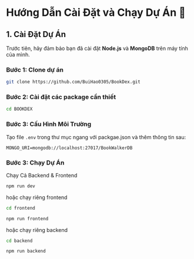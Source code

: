 # Hướng Dẫn Cài Đặt và Chạy Dự Án 📌

## 1. Cài Đặt Dự Án

Trước tiên, hãy đảm bảo bạn đã cài đặt **Node.js** và **MongoDB** trên máy tính của mình.

### Bước 1: Clone dự án

```sh
git clone https://github.com/BuiHao0305/BookDex.git
```

### Bước 2: Cài đặt các package cần thiết

```sh
cd BOOKDEX
```

### Bước 3: Cấu Hình Môi Trường

Tạo file `.env` trong thư mục ngang với packgae.json và thêm thông tin sau:

`MONGO_URI=mongodb://localhost:27017/BookWalkerDB`

### Bước 3: Chạy Dự Án

Chạy Cả Backend & Frontend

```sh
npm run dev
```

hoặc chạy riêng frontend

```sh
cd frontend
```

```sh
npm run frontend
```

hoặc chạy riêng backend

```sh
cd backend
```

```sh
npm run backend
```
